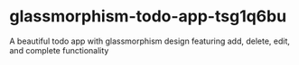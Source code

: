 # glassmorphism-todo-app-tsg1q6bu
A beautiful todo app with glassmorphism design featuring add, delete, edit, and complete functionality
